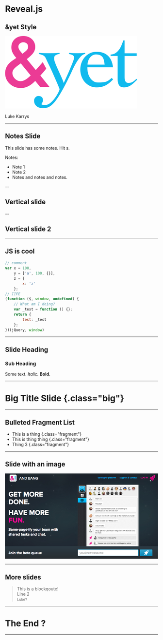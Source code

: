 # Reveal.js
## <span>&amp;</span>yet Style

![&yet](images/logos/andyet.svg)

Luke Karrys



---



## Notes Slide

This slide has some notes. Hit s.

Notes:
- Note 1
- Note 2
- Notes and notes and notes.



--



## Vertical slide



--



## Vertical slide 2



---



## **JS** is cool

```javascript
// comment
var x = 100,
    y = ['a', 100, {}],
    z = {
        x: 'z'
    };
// IIFE
(function ($, window, undefined) {
    // What am I doing?
    var _test = function () {};
    return {
        test: _test
    };
})(jQuery, window)
```



---



## Slide Heading
### Sub Heading

Some text. *Italic.* **Bold.**



---



# Big **Title** Slide {.class="big"}



---



## Bulleted Fragment List

- This is a <span>thing</span> {.class="fragment"}
- This is <span>thing</span> thing {.class="fragment"}
- Thing <span>3</span> {.class="fragment"}



---



## Slide with an image

![img](images/andbang.png)



---



## More slides

> This is a blockqoute!  
> Line 2  
> <small>Luke?</small>



---



<!-- slide-attributes: data-background="#000" data-state="hide-all-controls"  -->
# The End <span class="fragment">?</span>



---



<!-- slide-attributes: data-background="#000" data-state="hide-all-controls" -->
# &nbsp;